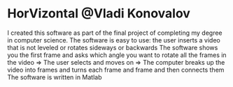 # HorVizontal @Vladi Konovalov
I created this software as part of the final project of completing my degree in computer science. 
The software is easy to use: the user inserts a video that is not leveled or rotates sideways or backwards 
The software shows you the first frame and asks which angle you want 
to rotate all the frames in the video => The user selects and moves on => The computer breaks up the video into 
frames and turns each frame and frame and then connects them The software is written in Matlab
